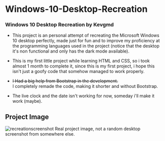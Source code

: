 # Windows-10-Desktop-Recreation
### Windows 10 Desktop Recreation by Kevgmd

- This project is an personal attempt of recreating the Microsoft Windows 10 desktop perfectly, made just for fun and to improve my proficiency at the programming languages used in the project (notice that the desktop it's non functional and only has the dark mode available).

- This is my first little project while learning HTML and CSS, so i took almost 1 month to complete it, since this is my first project, i hope this isn't just a goofy code that somehow managed to work properly.

- ~~I Had a big help from Bootstrap in the development.~~ <br>I completely remade the code, making it shorter and without Bootstrap.

- The live clock and the date isn't working for now, someday i'll make it work (maybe).

## Project Image
![recreationscreenshot](https://github.com/Kevgmd/Windows-10-Desktop-Recreation/assets/140569159/61a4e3bc-c49e-44fb-902c-3b6608d32115)
Real project image, not a random desktop screenshot from somewhere else.
